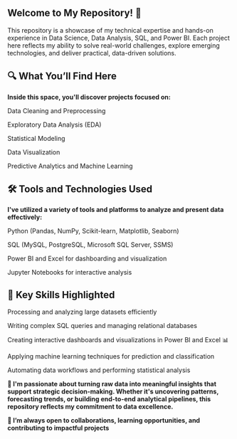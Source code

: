 
## Welcome to My Repository! 🚀

This repository is a showcase of my technical expertise and hands-on experience in Data Science, Data Analysis, SQL, and Power BI. Each project here reflects my ability to solve real-world challenges, explore emerging technologies, and deliver practical, data-driven solutions.

## 🔍 What You’ll Find Here
**Inside this space, you'll discover projects focused on:**

Data Cleaning and Preprocessing

Exploratory Data Analysis (EDA)

Statistical Modeling

Data Visualization

Predictive Analytics and Machine Learning

## 🛠 Tools and Technologies Used
**I've utilized a variety of tools and platforms to analyze and present data effectively:**

Python (Pandas, NumPy, Scikit-learn, Matplotlib, Seaborn)

SQL (MySQL, PostgreSQL, Microsoft SQL Server, SSMS)

Power BI and Excel for dashboarding and visualization

Jupyter Notebooks for interactive analysis

## 📌 Key Skills Highlighted

Processing and analyzing large datasets efficiently

Writing complex SQL queries and managing relational databases

Creating interactive dashboards and visualizations in Power BI and Excel 📊

Applying machine learning techniques for prediction and classification

Automating data workflows and performing statistical analysis

**🚀 I'm passionate about turning raw data into meaningful insights that support strategic decision-making. Whether it's uncovering patterns, forecasting trends, or building end-to-end analytical pipelines, this repository reflects my commitment to data excellence.**

**🤝 I’m always open to collaborations, learning opportunities, and contributing to impactful projects**
